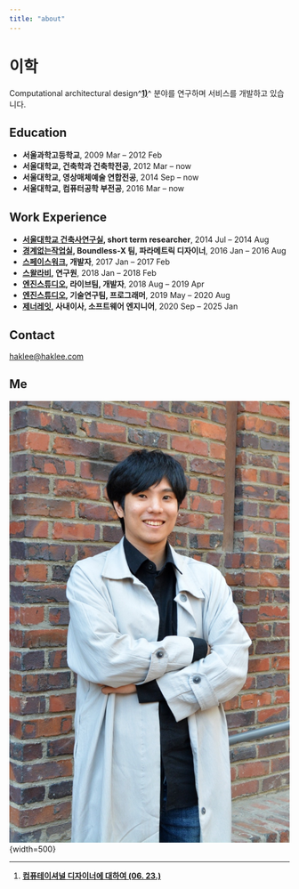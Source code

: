 ```yaml
---
title: "about"
---
```


# 이학

Computational architectural design^[__1)__](./works/tools-and-tales/thoughts/2024/0623.md)^ 분야를 연구하며 서비스를 개발하고 있습니다.

## Education

- __서울과학고등학교__, 2009 Mar – 2012 Feb
- __서울대학교, 건축학과 건축학전공__, 2012 Mar – now
- __서울대학교, 영상매체예술 연합전공__, 2014 Sep – now
- __서울대학교, 컴퓨터공학 부전공__, 2016 Mar – now

## Work Experience

- __[서울대학교 건축사연구실](https://architecture.snu.ac.kr/research/%EA%B1%B4%EC%B6%95%EC%82%AC%EC%97%B0%EA%B5%AC%EC%8B%A4-architectural-history-lab/), short term researcher__, 2014 Jul – 2014 Aug
- __[경계없는작업실](http://boundless.kr), Boundless-X 팀, 파라메트릭 디자이너__, 2016 Jan – 2016 Aug
- __[스페이스워크](https://www.spacewalk.tech), 개발자__, 2017 Jan – 2017 Feb
- __[스왈라비](https://www.swallaby.com), 연구원__, 2018 Jan – 2018 Feb
- __[엔진스튜디오](https://www.ngine.co.kr), 라이브팀, 개발자__, 2018 Aug – 2019 Apr
- __[엔진스튜디오](https://www.ngine.co.kr), 기술연구팀, 프로그래머__, 2019 May – 2020 Aug
- __[제너레잇](https://zenerate.ai), 사내이사, 소프트웨어 엔지니어__, 2020 Sep – 2025 Jan

## Contact

<haklee@haklee.com>

## Me

![me](./assets/about/about-self.jpg){width=500}

-----

1) [__컴퓨테이셔널 디자이너에 대하여 (06. 23.)__](./works/tools-and-tales/thoughts/2024/0623.md)  
